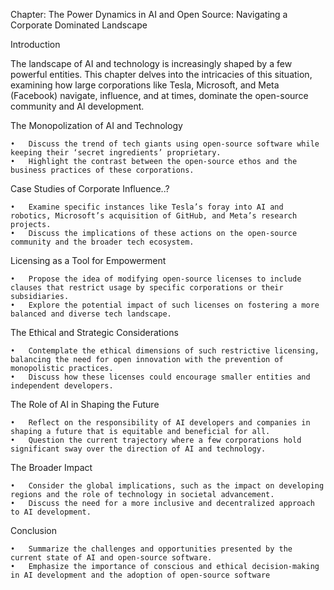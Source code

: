 Chapter: The Power Dynamics in AI and Open Source: Navigating a Corporate Dominated Landscape

Introduction

The landscape of AI and technology is increasingly shaped by a few powerful entities. This chapter delves into the intricacies of this situation, examining how large corporations like Tesla, Microsoft, and Meta (Facebook) navigate, influence, and at times, dominate the open-source community and AI development.

The Monopolization of AI and Technology

	•	Discuss the trend of tech giants using open-source software while keeping their ‘secret ingredients’ proprietary.
	•	Highlight the contrast between the open-source ethos and the business practices of these corporations.

Case Studies of Corporate Influence..?

	•	Examine specific instances like Tesla’s foray into AI and robotics, Microsoft’s acquisition of GitHub, and Meta’s research projects.
	•	Discuss the implications of these actions on the open-source community and the broader tech ecosystem.

Licensing as a Tool for Empowerment

	•	Propose the idea of modifying open-source licenses to include clauses that restrict usage by specific corporations or their subsidiaries.
	•	Explore the potential impact of such licenses on fostering a more balanced and diverse tech landscape.

The Ethical and Strategic Considerations

	•	Contemplate the ethical dimensions of such restrictive licensing, balancing the need for open innovation with the prevention of monopolistic practices.
	•	Discuss how these licenses could encourage smaller entities and independent developers.

The Role of AI in Shaping the Future

	•	Reflect on the responsibility of AI developers and companies in shaping a future that is equitable and beneficial for all.
	•	Question the current trajectory where a few corporations hold significant sway over the direction of AI and technology.

The Broader Impact

	•	Consider the global implications, such as the impact on developing regions and the role of technology in societal advancement.
	•	Discuss the need for a more inclusive and decentralized approach to AI development.

Conclusion

	•	Summarize the challenges and opportunities presented by the current state of AI and open-source software.
	•	Emphasize the importance of conscious and ethical decision-making in AI development and the adoption of open-source software